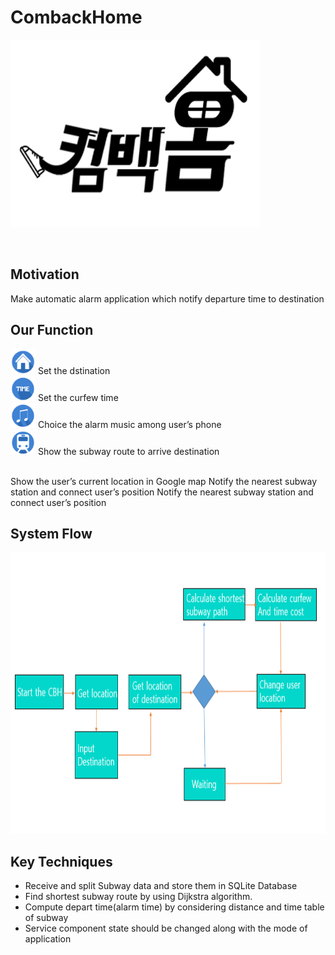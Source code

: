 # CombackHome


<img src="https://github.com/Be-Programmer/CombackHome/blob/develop/datas/log.png" width="400" height="300"> <br>

<br>

## Motivation
Make automatic alarm application which notify departure time to destination

## Our Function
<img src="https://github.com/Be-Programmer/CombackHome/blob/develop/datas/b1.png" width="40" height="40"> Set the dstination <br>
<img src="https://github.com/Be-Programmer/CombackHome/blob/develop/datas/b2.png" width="40" height="40"> Set the curfew time <br>
<img src="https://github.com/Be-Programmer/CombackHome/blob/develop/datas/b3.png" width="40" height="40"> Choice the alarm music among user’s phone <br>
<img src="https://github.com/Be-Programmer/CombackHome/blob/develop/datas/b4.png" width="40" height="40"> Show the subway route to arrive destination <br>


<br>
Show the user’s current location in Google map
Notify the nearest subway station and connect user’s position
Notify the nearest subway station and connect user’s position


## System Flow

  <img src="https://github.com/Be-Programmer/CombackHome/blob/develop/datas/system.png" width="600" height="450"> <br>
  
  
## Key Techniques

- Receive and split Subway data and store them in SQLite Database 
- Find shortest subway route by using Dijkstra algorithm.
- Compute depart time(alarm time) by considering distance and time table of subway
- Service component state should be changed along with the mode of application






